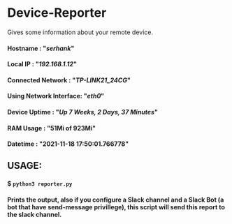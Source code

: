 # Device-Reporter
Gives some information about your remote device.

#### Hostname               : "*serhank*"
#### Local IP               : "*192.168.1.12*"
#### Connected Network      : "*TP-LINK21_24CG*"
#### Using Network Interface: "*eth0*"
#### Device Uptime          : "*Up 7 Weeks, 2 Days, 37 Minutes*"
#### RAM Usage              : "51Mi of 923Mi"
#### Datetime               : "2021-11-18 17:50:01.766778"

## USAGE:

#### $ `python3 reporter.py`

#### Prints the output, also if you configure a Slack channel and a Slack Bot (a bot that have send-message privillege), this script will send this report to the slack channel.
